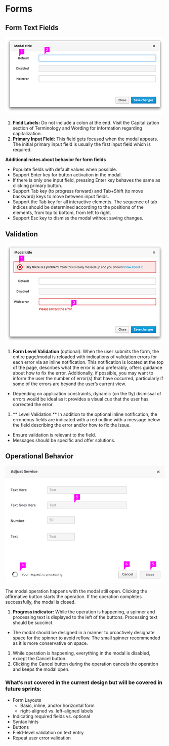 # Forms

## Form Text Fields

![form-modal](img/form-modal.png)

1. **Field Labels:** Do not include a colon at the end. Visit the Capitalization section of Terminology and Wording for information regarding capitalization.
1. **Primary Input Field:** This field gets focused when the modal appears. The initial primary input field is usually the first input field which is required.

**Additional notes about behavior for form fields**
- Populate fields with default values when possible.
- Support Enter key for button activation in the modal.
- If there is only one input field, pressing Enter key behaves the same as clicking primary button.
- Support Tab key (to progress forward) and Tab+Shift (to move backward) keys to move between input fields.
- Support the Tab key for all interactive elements. The sequence of tab indices should be determined according to the positions of the elements, from top to bottom, from left to right.
- Support Esc key to dismiss the modal without saving changes.

## Validation

![form-validation-callout](img/form-validation.png)

1. **Form Level Validation** (optional): When the user submits the form, the entire page/modal is reloaded with indications of validation errors for each error via an inline notification. This notification is located at the top of the page, describes what the error is and preferably, offers guidance about how to fix the error. Additionally, if possible, you may want to inform the user the number of error(s) that have occurred, particularly if some of the errors are beyond the user’s current view.
  - Depending on application constraints, dynamic (on the fly) dismissal of errors would be ideal as it provides a visual cue that the user has corrected the error.
1. ** Level Validation:** In addition to the optional inline notification, the erroneous fields are indicated with a red outline with a message below the field describing the error and/or how to fix the issue.
  - Ensure validation is relevant to the field.
  - Messages should be specific and offer solutions.

  ## Operational Behavior

  ![form-validation-description-callout](img/form-operational-behavior.png)

  The modal operation happens with the modal still open. Clicking the affirmative button starts the operation. If the operation completes successfully, the modal is closed.

1. **Progress indicator:** While the operation is happening, a spinner and processing text is displayed to the left of the buttons. Processing text should be succinct.
  - The modal should be designed in a manner to proactively designate space for the spinner to avoid reflow. The small spinner recommended as it is more conservative on space.
1. While operation is happening, everything in the modal is disabled, except the Cancel button.
1. Clicking the Cancel button during the operation cancels the operation and keeps the modal open.

### What’s not covered in the current design but will be covered in future sprints:

- Form Layouts
  - Basic, inline, and/or horizontal form
  - right-aligned vs. left-aligned labels
- Indicating required fields vs. optional
- Syntax hints
- Buttons
- Field-level validation on text entry
- Repeat user error validation
